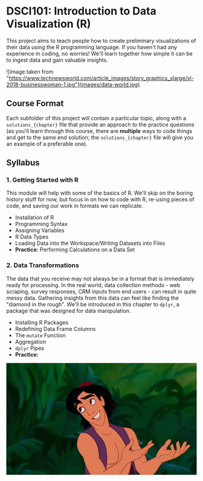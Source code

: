 # DSCI101: Introduction to Data Visualization (R)
This project aims to teach people how to create preliminary visualizations of their data using the R programming language. If you haven't had any experience in coding, no worries! We'll learn together how simple it can be to ingest data and gain valuable insights.

![image taken from "https://www.technewsworld.com/article_images/story_graphics_xlarge/xl-2018-businesswoman-1.jpg"](images/data-world.jpg)

## Course Format
Each subfolder of this project will contain a particular topic, along with a `solutions_{chapter}` file that provide an approach to the practice questions (as you'll learn through this course, there are **multiple** ways to code things and get to the same end solution; the `solutions_{chapter}` file will give you an example of a preferable one).

## Syllabus

### 1. Getting Started with R
This module will help with some of the basics of R. We'll skip on the boring history stuff for now, but focus in on how to code with R, re-using pieces of code, and saving our work in formats we can replicate.

* Installation of R
* Programming Syntax
* Assigning Variables
* R Data Types
* Loading Data into the Workspace/Writing Datasets into Files
* **Practice:**  Performing Calculations on a Data Set

### 2. Data Transformations
The data that you receive may not always be in a format that is immediately ready for processing. In the real world, data collection methods - web scraping, survey responses, CRM inputs from end users - can result in quite messy data. Gathering insights from this data can feel like finding the "diamond in the rough". We'll be introduced in this chapter to `dplyr`, a package that was designed for data manipulation.

* Installing R Packages
* Redefining Data Frame Columns
* The `mutate` Function
* Aggregation
* `dplyr` Pipes
* **Practice:** 

![The OG Diamond in the Rough: Aladdin](images/diamond-in-the-rough.jpg)
